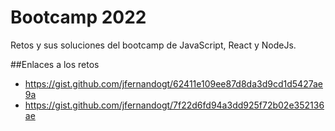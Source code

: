 # Bootcamp 2022

Retos y sus soluciones del bootcamp de JavaScript, React y NodeJs.



##Enlaces a los retos

- https://gist.github.com/jfernandogt/62411e109ee87d8da3d9cd1d5427ae9a
- https://gist.github.com/jfernandogt/7f22d6fd94a3dd925f72b02e352136ae